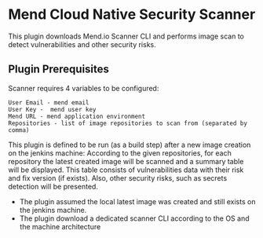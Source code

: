 # Mend Cloud Native Security Scanner #

This plugin downloads Mend.io Scanner CLI and performs image scan to detect vulnerabilities and other security risks. 


## Plugin Prerequisites ##

Scanner requires 4 variables to be configured:
 ```
 User Email - mend email
 User Key -  mend user key
 Mend URL - mend application environment
 Repositories - list of image repositories to scan from (separated by comma)
 ```


This plugin is defined to be run (as a build step) after a new image creation on the jenkins machine:
According to the given repositories, for each repository the latest created image will be scanned and a summary table will be displayed. 
This table consists of vulnerabilities data with their risk and fix version (if exists). 
Also, other security risks, such as secrets detection will be presented.

* The plugin assumed the local latest image was created and still exists on the jenkins machine.
* The plugin download a dedicated scanner CLI according to the OS and the machine architecture

